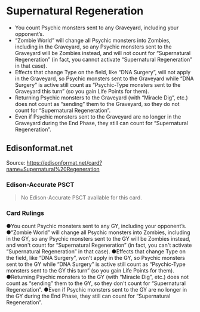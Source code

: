 # Supernatural Regeneration

*   You count Psychic monsters sent to any Graveyard, including your opponent’s.
*   “Zombie World” will change all Psychic monsters into Zombies, including in the Graveyard, so any Psychic monsters sent to the Graveyard will be Zombies instead, and will not count for “Supernatural Regeneration” (in fact, you cannot activate “Supernatural Regeneration” in that case).
*   Effects that change Type on the field, like “DNA Surgery”, will not apply in the Graveyard, so Psychic monsters sent to the Graveyard while “DNA Surgery” is active still count as “Psychic-Type monsters sent to the Graveyard this turn” (so you gain Life Points for them).
*   Returning Psychic monsters to the Graveyard (with “Miracle Dig”, etc.) does not count as “sending” them to the Graveyard, so they do not count for “Supernatural Regeneration”.
*   Even if Psychic monsters sent to the Graveyard are no longer in the Graveyard during the End Phase, they still can count for “Supernatural Regeneration”.

## Edisonformat.net

Source: https://edisonformat.net/card?name=Supernatural%20Regeneration

### Edison-Accurate PSCT

> No Edison-Accurate PSCT available for this card.

### Card Rulings

●You count Psychic monsters sent to any GY, including your opponent’s.
●“Zombie World” will change all Psychic monsters into Zombies, including in the GY, so any Psychic monsters sent to the GY will be Zombies instead, and won't count for “Supernatural Regeneration” (in fact, you can't activate “Supernatural Regeneration” in that case).
●Effects that change Type on the field, like “DNA Surgery”, won't apply in the GY, so Psychic monsters sent to the GY while “DNA Surgery” is active still count as “Psychic-Type monsters sent to the GY this turn” (so you gain Life Points for them).
●Returning Psychic monsters to the GY (with “Miracle Dig”, etc.) does not count as “sending” them to the GY, so they don't count for “Supernatural Regeneration”.
●Even if Psychic monsters sent to the GY are no longer in the GY during the End Phase, they still can count for “Supernatural Regeneration”.
            
